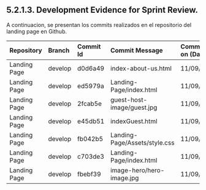 ## 5.2.1.3. Development Evidence for Sprint Review.
A continuacion, se presentan los commits realizados en el repositorio del landing page en Github.

|Repository|Branch|Commit Id|Commit Message|Committed on (Date)|
| :- | :- | :- | :- | :- |
|Landing Page|develop |d0d6a49|index-about-us.html|11/09/2023|
|Landing Page|develop|ed5979a|Landing-Page/index.html|11/09/2023|
|Landing Page|develop|2fcab5e|guest-host-image/guest.jpg|11/09/2023|
|Landing Page|develop|e45db51|indexGuest.html|11/09/2023|
|Landing Page|develop|fb042b5|Landing-Page/Assets/style.css|11/09/2023|
|Landing Page|develop|c703de3|Landing-Page/index.html|11/09/2023|
|Landing Page|develop|fbebf39|image-hero/hero-image.jpg|11/09/2023|


